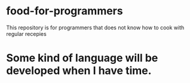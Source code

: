 # food-for-programmers
This repository is for programmers that does not know how to cook with regular recepies

# Some kind of language will be developed when I have time.